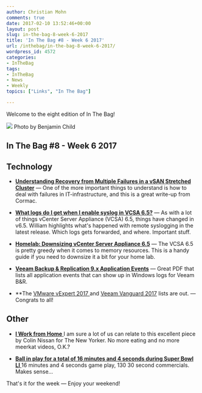 ```yaml
---
author: Christian Mohn
comments: true
date: 2017-02-10 13:52:46+00:00
layout: post
slug: in-the-bag-8-week-6-2017
title: 'In The Bag #8 - Week 6 2017'
url: /inthebag/in-the-bag-8-week-6-2017/
wordpress_id: 4572
categories:
- InTheBag
tags:
- InTheBag
- News
- Weekly
topics: ["Links", "In The Bag"]

---
```


Welcome to the eight edition of In The Bag!

[![](/img/gwe0dlvd9e0-benjamin-child-644x429.jpg)](https://unsplash.com/@bchild311) Photo by Benjamin Child

<!--more-->



## In The Bag #8 - Week 6 2017





## Technology







  * [**Understanding Recovery from Multiple Failures in a vSAN Stretched Cluster**](http://cormachogan.com/2017/02/08/understanding-recovery-multiple-failures-vsan-stretched-cluster/) — 
One of the more important things to understand is how to deal with failures in IT-infrastructure, and this is a great write-up from Cormac.


  * [**What logs do I get when I enable syslog in VCSA 6.5?**](http://www.virtuallyghetto.com/2017/02/what-logs-do-i-get-when-i-enable-syslog-in-vcsa-6-5.html) — 
As with a lot of things vCenter Server Appliance (VCSA) 6.5, things have changed in v6.5. William highlights what's happened with remote syslogging in the latest release. Which logs gets forwarded, and where. Important stuff.


  * [**Homelab: Downsizing vCenter Server Appliance 6.5**](http://www.virten.net/2017/02/homelab-downsizing-vcenter-server-appliance-6-5/)
 — The VCSA 6.5 is pretty greedy when it comes to memory resources. This is a handy guide if you need to downsize it a bit for your home lab.


  * [**Veeam Backup & Replication 9.x Application Events**](https://t.co/cDWffuKRqc) — 
Great PDF that lists all application events that can show up in Windows logs for Veeam B&R.


  * **The [VMware vExpert 2017 ](https://blogs.vmware.com/vmtn/2017/02/vexpert-2017-award-announcement.html)and [Veeam Vanguard 2017](https://www.veeam.com/vanguard.html) lists are out. — Congrats to all!





## Other







  * [**I Work from Home**
](http://www.newyorker.com/humor/daily-shouts/i-work-from-home?mbid=social_twitter)I am sure a lot of us can relate to this excellent piece by Colin Nissan for The New Yorker. No more eating and no more meerkat videos, O.K.?


  * [**Ball in play for a total of 16 minutes and 4 seconds during Super Bowl LI**
](https://supplementreviews.com/articles/entertainment/ball-in-play-for-a-total-of-387)16 minutes and 4 seconds game play, 130 30 second commercials. Makes sense...



That's it for the week — Enjoy your weekend!
